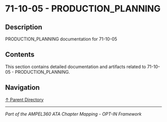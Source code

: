 # 71-10-05 - PRODUCTION_PLANNING

## Description

PRODUCTION_PLANNING documentation for 71-10-05

## Contents

This section contains detailed documentation and artifacts related to 71-10-05 - PRODUCTION_PLANNING.

## Navigation

[↑ Parent Directory](../README.md)

---

*Part of the AMPEL360 ATA Chapter Mapping - OPT-IN Framework*

